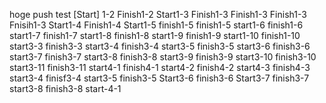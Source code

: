 hoge
push test
[Start] 1-2
Finish1-2
Start1-3
Finish1-3
Finish1-3
Finish1-3
Fnisih1-3
Start1-4
Finish1-4
Start1-5
finish1-5
finish1-5
start1-6
finish1-6
start1-7
finish1-7
start1-8
finish1-8
start1-9
finish1-9
start1-10
finish1-10
start3-3
finish3-3
start3-4
finish3-4
start3-5
finish3-5
start3-6
finish3-6
start3-7
finish3-7
start3-8
finish3-8
start3-9
finish3-9
start3-10
finish3-10
start3-11
finish3-11
start4-1
finish4-1
start4-2
finish4-2
start4-3
finish4-3
start3-4
finisf3-4
start3-5
finish3-5
Start3-6
finish3-6
Start3-7
finish3-7
start3-8
finish3-8
start-4-1

